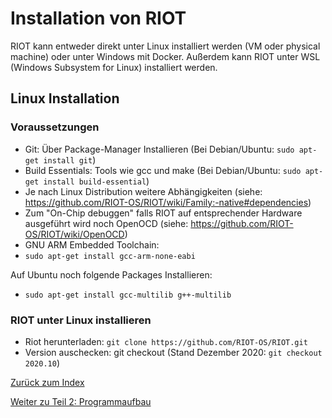 # Installation von RIOT

RIOT kann entweder direkt unter Linux installiert werden (VM oder physical machine) oder unter Windows mit Docker.
Außerdem kann RIOT unter WSL (Windows Subsystem for Linux) installiert werden.

## Linux Installation

### Voraussetzungen

 - Git: Über Package-Manager Installieren (Bei Debian/Ubuntu: `sudo apt-get install git`)
 - Build Essentials: Tools wie gcc und make (Bei Debian/Ubuntu: `sudo apt-get install build-essential`)
 - Je nach Linux Distribution weitere Abhängigkeiten (siehe: <https://github.com/RIOT-OS/RIOT/wiki/Family:-native#dependencies>)
 - Zum "On-Chip debuggen" falls RIOT auf entsprechender Hardware ausgeführt wird noch OpenOCD (siehe: <https://github.com/RIOT-OS/RIOT/wiki/OpenOCD>)
 - GNU ARM Embedded Toolchain:
 - `sudo apt-get install gcc-arm-none-eabi`

Auf Ubuntu noch folgende Packages Installieren:
 - `sudo apt-get install gcc-multilib g++-multilib`

### RIOT unter Linux installieren

 - Riot herunterladen: `git clone https://github.com/RIOT-OS/RIOT.git`
 - Version auschecken: git checkout <version> (Stand Dezember 2020: `git checkout 2020.10`)

[Zurück zum Index](../../README_de.md)

[Weiter zu Teil 2: Programmaufbau](02_ProgramStructure_de.md)